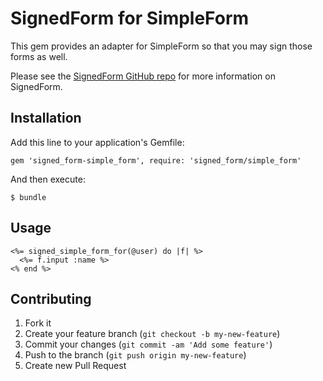 # SignedForm for SimpleForm

This gem provides an adapter for SimpleForm so that you may sign those forms as well.

Please see the [SignedForm GitHub repo](https://github.com/erichmenge/signed_form) for more information on
SignedForm.

## Installation

Add this line to your application's Gemfile:

    gem 'signed_form-simple_form', require: 'signed_form/simple_form'

And then execute:

    $ bundle

## Usage

``` erb
<%= signed_simple_form_for(@user) do |f| %>
  <%= f.input :name %>
<% end %>
```

## Contributing

1. Fork it
2. Create your feature branch (`git checkout -b my-new-feature`)
3. Commit your changes (`git commit -am 'Add some feature'`)
4. Push to the branch (`git push origin my-new-feature`)
5. Create new Pull Request
